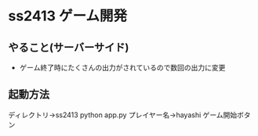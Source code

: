 # ss2413 ゲーム開発

## やること(サーバーサイド)
- ゲーム終了時にたくさんの出力がされているので数回の出力に変更

## 起動方法
ディレクトリ→ss2413
python app.py
プレイヤー名→hayashi
ゲーム開始ボタン
